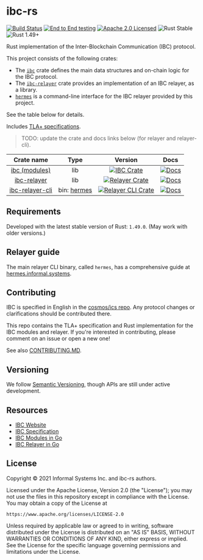 # ibc-rs

[![Build Status][build-image]][build-link]
[![End to End testing][e2e-image]][e2e-link]
[![Apache 2.0 Licensed][license-image]][license-link]
![Rust Stable][rustc-image]
![Rust 1.49+][rustc-version]

Rust implementation of the Inter-Blockchain Communication (IBC) protocol.

This project consists of the following crates:
 
 - The [`ibc`](https://docs.rs/ibc) crate defines the main data structures and on-chain logic  for the IBC protocol.
- The [`ibc-relayer`](https://docs.rs/ibc-relayer) crate provides an implementation of an IBC relayer, as a library.
- [`hermes`](https://hermes.informal.systems) is a command-line interface for the IBC relayer provided by this project.

See the table below for details.

Includes [TLA+ specifications](/docs/spec).

> TODO: update the crate and docs links below (for relayer and relayer-cli).

| Crate name    |   Type   |     Version       | Docs   |
|:-------------:|:------:|:-------------:|:-----:|
| [ibc (modules)](./modules) | lib|  [![IBC Crate][ibc-crate-image]][ibc-crate-link] | [![Docs][ibc-docs-image]][ibc-docs-link] |
| [ibc-relayer](./relayer)      | lib |  [![Relayer Crate][relayer-crate-image]][relayer-crate-link]  | [![Docs][relayer-docs-image]][relayer-docs-link] |
| [ibc-relayer-cli](./relayer-cli)  | bin: [hermes](relayer-cli/) |  [![Relayer CLI Crate][relayer-cli-crate-image]][relayer-cli-crate-link]      |  [![Docs][relayer-cli-docs-image]][relayer-cli-docs-link] |


## Requirements 

Developed with the latest stable version of Rust: `1.49.0`. 
(May work with older versions.)

## Relayer guide

The main relayer CLI binary, called `hermes`, has a comprehensive guide at
[hermes.informal.systems](http://hermes.informal.systems).

## Contributing

IBC is specified in English in the [cosmos/ics repo](https://github.com/cosmos/ics). Any
protocol changes or clarifications should be contributed there.

This repo contains the TLA+ specification and Rust implementation for the IBC
modules and relayer. If you're interested in contributing, please comment on an issue or open a new
one!

See also [CONTRIBUTING.MD](./CONTRIBUTING.md).

## Versioning

We follow [Semantic Versioning](https://semver.org/), though APIs are still 
under active development.

## Resources

- [IBC Website](https://cosmos.network/ibc)
- [IBC Specification](https://github.com/cosmos/ics)
- [IBC Modules in Go](https://github.com/cosmos/cosmos-sdk/tree/master/x/ibc)
- [IBC Relayer in Go](https://github.com/iqlusioninc/relayer)

## License

Copyright © 2021 Informal Systems Inc. and ibc-rs authors.

Licensed under the Apache License, Version 2.0 (the "License"); you may not use the files in this repository except in compliance with the License. You may obtain a copy of the License at

    https://www.apache.org/licenses/LICENSE-2.0

Unless required by applicable law or agreed to in writing, software distributed under the License is distributed on an "AS IS" BASIS, WITHOUT WARRANTIES OR CONDITIONS OF ANY KIND, either express or implied. See the License for the specific language governing permissions and limitations under the License.

[ibc-crate-image]: https://img.shields.io/crates/v/ibc.svg
[ibc-crate-link]: https://crates.io/crates/ibc
[ibc-docs-image]: https://docs.rs/ibc/badge.svg
[ibc-docs-link]: https://docs.rs/ibc/
[relayer-crate-image]: https://img.shields.io/crates/v/ibc.svg
[relayer-crate-link]: https://crates.io/crates/ibc
[relayer-docs-image]: https://docs.rs/ibc/badge.svg
[relayer-docs-link]: https://docs.rs/ibc/
[relayer-cli-crate-image]: https://img.shields.io/crates/v/ibc.svg
[relayer-cli-crate-link]: https://crates.io/crates/ibc
[relayer-cli-docs-image]: https://docs.rs/ibc/badge.svg
[relayer-cli-docs-link]: https://docs.rs/ibc/

[build-image]: https://github.com/informalsystems/ibc-rs/workflows/Rust/badge.svg
[build-link]: https://github.com/informalsystems/ibc-rs/actions?query=workflow%3ARust
[e2e-image]: https://github.com/informalsystems/ibc-rs/workflows/End%20to%20End%20testing/badge.svg
[e2e-link]: https://github.com/informalsystems/ibc-rs/actions?query=workflow%3A%22End+to+End+testing%22
[license-image]: https://img.shields.io/badge/license-Apache_2.0-blue.svg
[license-link]: https://github.com/informalsystems/ibc-rs/blob/master/LICENSE
[rustc-image]: https://img.shields.io/badge/rustc-stable-blue.svg
[rustc-version]: https://img.shields.io/badge/rustc-1.49+-blue.svg
